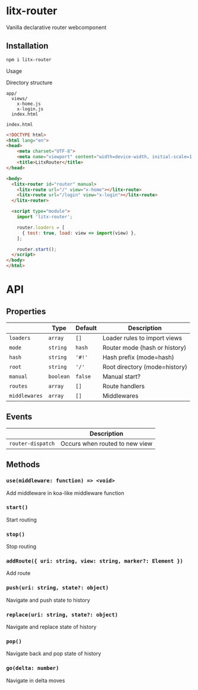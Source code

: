 # litx-router

Vanilla declarative router webcomponent

## Installation

```sh
npm i litx-router
```

Usage

Directory structure

```
app/
  views/
    x-home.js
    x-login.js
  index.html
```

`index.html`

```html
<!DOCTYPE html>
<html lang="en">
<head>
    <meta charset="UTF-8">
    <meta name="viewport" content="width=device-width, initial-scale=1.0">
    <title>LitxRouter</title>
</head>

<body>
  <litx-router id="router" manual>
    <litx-route url="/" view="x-home"></litx-route>
    <litx-route url="/login" view="x-login"></litx-route>
  </litx-router>

  <script type="module">
    import 'litx-router';

    router.loaders = [
      { test: true, load: view => import(view) },
    ];

    router.start();
  </script>
</body>
</html>
```

# API

## Properties

| | Type | Default | Description
|-|------|---------|-------------
|`loaders`|`array`|`[]`|Loader rules to import views
|`mode`|`string`|`hash`|Router mode (hash or history)
|`hash`|`string`|`'#!'`|Hash prefix (mode=hash)
|`root`|`string`|`'/'`|Root directory (mode=history)
|`manual`|`boolean`|`false`|Manual start?
|`routes`|`array`|`[]`|Route handlers
|`middlewares`|`array`|`[]`|Middlewares

## Events

| | Description
|-|-
|`router-dispatch`|Occurs when routed to new view

## Methods

### `use(middleware: function) => <void>`

Add middleware in koa-like middleware function

### `start()`

Start routing

### `stop()`

Stop routing

### `addRoute({ uri: string, view: string, marker?: Element })`

Add route

### `push(uri: string, state?: object)`

Navigate and push state to history

### `replace(uri: string, state?: object)`

Navigate and replace state of history

### `pop()`

Navigate back and pop state of history

### `go(delta: number)`

Navigate in delta moves
